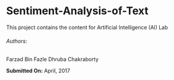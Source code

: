 # Sentiment-Analysis-of-Text

This project contains the content for Artificial Intelligence (AI) Lab

###### Authors:
Farzad Bin Fazle
Dhruba Chakraborty

**Submitted On:**  April, 2017
